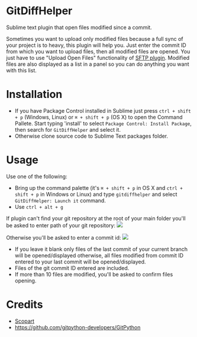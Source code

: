 GitDiffHelper
=============

Sublime text plugin that open files modified since a commit.

Sometimes you want to upload only modified files because a full sync of your project is to heavy, this plugin will help you. Just enter the commit ID from which you want to upload files, then all modified files are opened. You just have to use "Upload Open Files" functionality of [SFTP plugin](http://wbond.net/sublime_packages/sftp).
Modified files are also displayed as a list in a panel so you can do anything you want with this list.

Installation
============

- If you have Package Control installed in Sublime just press `ctrl + shift + p` (Windows, Linux) or `⌘ + shift + p` (OS X) to open the Command Pallete. Start typing 'install' to select `Package Control: Install Package`, then search for `GitDiffHelper` and select it.
- Otherwise clone source code to Sublime Text packages folder.

Usage
=====

Use one of the following:
- Bring up the command palette (it's `⌘ + shift + p`  in OS X and `ctrl + shift + p` in Windows or Linux) and type `gitdiffhelper` and select `GitDiffHelper: Launch it` command.
- Use `ctrl + alt + g`

If plugin can't find your git repository at the root of your main folder you'll be asked to enter path of your git repository:
![](https://lh6.googleusercontent.com/-9LhNHscWaXE/U8eMWIROUOI/AAAAAAAACAM/_JK-g8M1cuo/w686-h45-no/gdh_readme_1.png)

Otherwise you'll be asked to enter a commit id:
![](https://lh6.googleusercontent.com/-ZiL65VpPOBo/U8eNoTUp3YI/AAAAAAAACAg/4UEwa8wOwUE/w394-h30-no/gdh_readme_2.png)

- If you leave it blank only files of the last commit of your current branch will be opened/displayed otherwise, all files modified from commit ID entered to your last commit will be opened/displayed.
- Files of the git commit ID entered are included.
- If more than 10 files are modified, you'll be asked to confirm files opening.

Credits
=======

* [Scopart](http://www.scopart.fr)
* https://github.com/gitpython-developers/GitPython